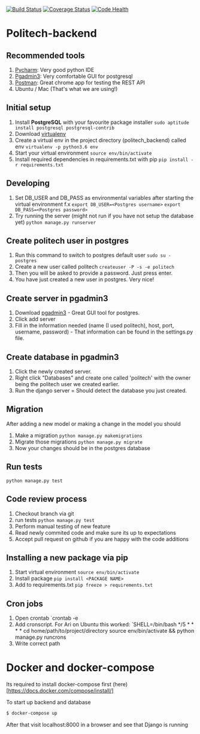 [![Build Status](https://travis-ci.org/veritus/veritus-backend.svg?branch=master)](https://travis-ci.org/veritus/veritus-backend)
[![Coverage Status](https://coveralls.io/repos/github/veritus/veritus-backend/badge.svg?branch=master)](https://coveralls.io/github/veritus/veritus-backend?branch=master)
[![Code Health](https://landscape.io/github/veritus/veritus-backend/master/landscape.svg?style=flat)](https://landscape.io/github/veritus/veritus-backend/master)

# Politech-backend

## Recommended tools
1. [Pycharm](https://www.jetbrains.com/pycharm/): Very good python IDE
2. [Pgadmin3](http://www.pgadmin.org/): Very comfortable GUI for postgresql
3. [Postman](http://www.getpostman.com/): Great chrome app for testing the REST API
4. Ubuntu / Mac (That's what we are using!)

## Initial setup
1. Install **PostgreSQL** with your favourite package installer
`sudo aptitude install postgresql postgresql-contrib`
2. Download [virtualenv](https://pypi.python.org/pypi/virtualenv)
3. Create a virtual env in the project directory (politech_backend) called env
`virtualenv -p python3.6 env`
4. Start your virtual environment
`source env/bin/activate`
5. Install required dependencies in requirements.txt with pip
`pip install -r requirements.txt`

## Developing
1. Set DB_USER and DB_PASS as environmental variables after starting the virtual environment
f.x
`export DB_USER=<Postgres username>`
`export DB_PASS=<Postgres password>`
2. Try running the server (might not run if you have not setup the database yet)
`python manage.py runserver`

## Create politech user in postgres
1. Run this command to switch to postgres default user
`sudo su - postgres`
2. Create a new user called politech
`createuser -P -s -e politech`
3. Then you will be asked to provide a password. Just press enter.
4. You have just created a new user in postgres. Very nice!

## Create server in pgadmin3
1. Download [pgadmin3](https://www.pgadmin.org/download/) - Great GUI tool for postgres.
2. Click add server
3. Fill in the information needed (name (I used politech), host, port, username, password) -
That information can be found in the settings.py file.

## Create database in pgadmin3
1. Click the newly created server.
2. Right click "Databases" and create one called 'politech' with the owner being the politech user we created earlier.
3. Run the django server = Should detect the database you just created.

## Migration
After adding a new model or making a change in the model you should
1. Make a migration
`python manage.py makemigrations`
2. Migrate those migrations
`python manage.py migrate`
3. Now your changes should be in the postgres database

## Run tests
`python manage.py test`

## Code review process
1. Checkout branch via git
2. run tests
`python manage.py test`
3. Perform manual testing of new feature
4. Read newly commited code and make sure its up to expectations
5. Accept pull request on github if you are happy with the code additions

## Installing a new package via pip
1. Start virtual environment
`source env/bin/activate`
2. Install package
`pip install <PACKAGE NAME>`
3. Add to requirements.txt
`pip freeze > requirements.txt`

## Cron jobs
1. Open crontab
`crontab -e
2. Add cronscript. For Ari on Ubuntu this worked:
`SHELL=/bin/bash */5 * * * * cd home/path/to/project/directory source env/bin/activate && python manage.py runcrons
3. Write correct path

# Docker and docker-compose
Its required to install docker-compose first (here)[https://docs.docker.com/compose/install/]

To start up backend and database
```bash
$ docker-compose up
```

After that visit localhost:8000 in a browser and see that Django is running

